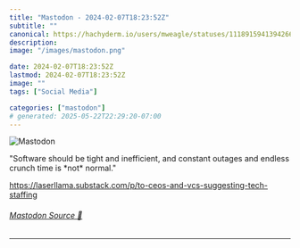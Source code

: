 ```yaml
---
title: "Mastodon - 2024-02-07T18:23:52Z"
subtitle: ""
canonical: https://hachyderm.io/users/mweagle/statuses/111891594139426679
description:
image: "/images/mastodon.png"

date: 2024-02-07T18:23:52Z
lastmod: 2024-02-07T18:23:52Z
image: ""
tags: ["Social Media"]

categories: ["mastodon"]
# generated: 2025-05-22T22:29:20-07:00
---
```

![Mastodon](/images/mastodon.png)

<p>&quot;Software should be tight and inefficient, and constant outages and endless crunch time is *not* normal.&quot;</p><p><a href="https://laserllama.substack.com/p/to-ceos-and-vcs-suggesting-tech-staffing" target="_blank" rel="nofollow noopener noreferrer" translate="no"><span class="invisible">https://</span><span class="ellipsis">laserllama.substack.com/p/to-c</span><span class="invisible">eos-and-vcs-suggesting-tech-staffing</span></a></p>


###### [Mastodon Source 🐘](https://hachyderm.io/@mweagle/111891594139426679)

___

